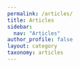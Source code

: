 ```yaml
---
permalink: /articles/
title: Articles
sidebar:
  nav: "Articles"
author_profile: false
layout: category
taxonomy: articles  
---
```



